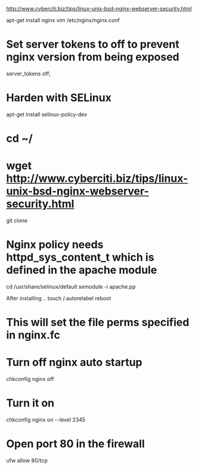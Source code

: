 http://www.cyberciti.biz/tips/linux-unix-bsd-nginx-webserver-security.html


apt-get install nginx
vim /etc/nginx/nginx.conf

# Set server tokens to off to prevent nginx version from being exposed
server_tokens off;



# Harden with SELinux

apt-get install selinux-policy-dev
# cd ~/
# wget http://www.cyberciti.biz/tips/linux-unix-bsd-nginx-webserver-security.html
git clone <path to simple10 nginx policy>


# Nginx policy needs httpd_sys_content_t which is defined in the apache module
cd /usr/share/selinux/default
semodule -i apache.pp


After installing ..
touch /.autorelabel
reboot
# This will set the file perms specified in nginx.fc


# Turn off nginx auto startup
chkconfig nginx off
# Turn it on
chkconfig nginx on --level 2345

# Open port 80 in the firewall
ufw allow 80/tcp
